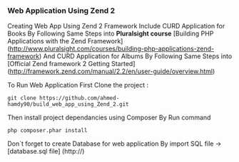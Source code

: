 ### Web Application Using Zend 2

Creating Web App Using Zend 2 Framework Include CURD Application for Books By Following Same Steps into **Pluralsight course** [Building PHP Applications with the Zend Framework] (http://www.pluralsight.com/courses/building-php-applications-zend-framework) And CURD Application for Albums By Following Same Steps into [Official Zend framework 2 Getting Started] (http://framework.zend.com/manual/2.2/en/user-guide/overview.html)

To Run Web Application First Clone the project :

``` git clone https://github.com/ahmed-hamdy90/build_web_app_using_Zend_2.git ```

Then install project dependancies using Composer By Run command 

``` php composer.phar install ```

Don`t forget to create Database for web application By import SQL file -> [database.sql file] (http://)


